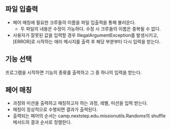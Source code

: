 ## 파일 입출력
- 페어 매칭에 필요한 크루들의 이름을 파일 입출력을 통해 불러온다.
  - 두 파일의 내용은 수정이 가능하다. 수정 시 크루들의 이름은 중복될 수 없다.
- 사용자가 잘못된 값을 입력할 경우 IllegalArgumentException를 발생시키고, [ERROR]로 시작하는 에러 메시지를 출력 후 해당 부분부터 다시 입력을 받는다.

## 기능 선택
프로그램을 시작하면 기능의 종류를 출력하고 그 중 하나의 입력을 받는다.

## 페어 매칭
- 과정와 미션을 출력하고 매칭하고자 하는 과정, 레벨, 미션을 입력 받는다.
- 매칭이 정상적으로 수행되면 결과가 출력된다.
- 출력되는 페어의 순서는 camp.nextstep.edu.missionutils.Randoms의 shuffle 메서드의 결과 순서로 정렬한다.
